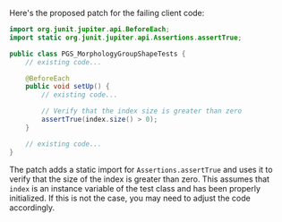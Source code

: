 Here's the proposed patch for the failing client code:
```java
import org.junit.jupiter.api.BeforeEach;
import static org.junit.jupiter.api.Assertions.assertTrue;

public class PGS_MorphologyGroupShapeTests {
    // existing code...

    @BeforeEach
    public void setUp() {
        // existing code...

        // Verify that the index size is greater than zero
        assertTrue(index.size() > 0);
    }

    // existing code...
}
```
The patch adds a static import for `Assertions.assertTrue` and uses it to verify that the size of the index is greater than zero. This assumes that `index` is an instance variable of the test class and has been properly initialized. If this is not the case, you may need to adjust the code accordingly.